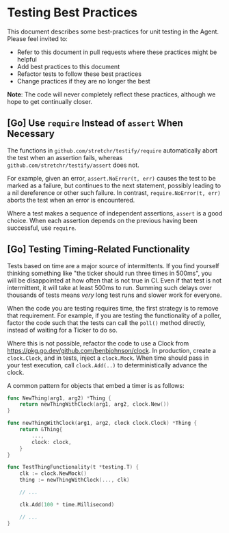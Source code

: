 # Testing Best Practices

This document describes some best-practices for unit testing in the Agent.
Please feel invited to:
 * Refer to this document in pull requests where these practices might be helpful
 * Add best practices to this document
 * Refactor tests to follow these best practices
 * Change practices if they are no longer the best

**Note**: The code will never completely reflect these practices, although we hope to get continually closer.

## [Go] Use `require` Instead of `assert` When Necessary

The functions in `github.com/stretchr/testify/require` automatically abort the test when an assertion fails, whereas `github.com/stretchr/testify/assert` does not.

For example, given an error, `assert.NoError(t, err)` causes the test to be marked as a failure, but continues to the next statement, possibly leading to a nil dereference or other such failure.
In contrast, `require.NoError(t, err)` aborts the test when an error is encountered.

Where a test makes a sequence of independent assertions, `assert` is a good choice.
When each assertion depends on the previous having been successful, use `require`.

## [Go] Testing Timing-Related Functionality

Tests based on time are a major source of intermittents.
If you find yourself thinking something like "the ticker should run three times in 500ms", you will be disappointed at how often that is not true in CI.
Even if that test is not intermittent, it will take at least 500ms to run.
Summing such delays over thousands of tests means _very_ long test runs and slower work for everyone.

When the code you are testing requires time, the first strategy is to remove that requirement.
For example, if you are testing the functionality of a poller, factor the code such that the tests can call the `poll()` method directly, instead of waiting for a Ticker to do so.

Where this is not possible, refactor the code to use a Clock from https://pkg.go.dev/github.com/benbjohnson/clock.
In production, create a `clock.Clock`, and in tests, inject a `clock.Mock`.
When time should pass in your test execution, call `clock.Add(..)` to deterministically advance the clock.

A common pattern for objects that embed a timer is as follows:

```go
func NewThing(arg1, arg2) *Thing {
    return newThingWithClock(arg1, arg2, clock.New())
}

func newThingWithClock(arg1, arg2, clock clock.Clock) *Thing {
    return &Thing{
        ...,
        clock: clock,
    }
}

func TestThingFunctionality(t *testing.T) {
    clk := clock.NewMock()
    thing := newThingWithClock(..., clk)

    // ...

    clk.Add(100 * time.Millisecond)

    // ...
}
```
